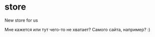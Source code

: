 store
=====

New store for us

Мне кажется или тут чего-то не хватает? 
Самого сайта, например? :) 
